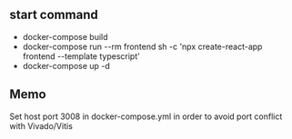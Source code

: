 ## start command
- docker-compose build
- docker-compose run --rm frontend sh -c 'npx create-react-app frontend --template typescript'
- docker-compose up -d

## Memo
Set host port 3008 in docker-compose.yml in order to avoid port conflict with Vivado/Vitis

